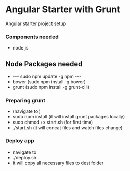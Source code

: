 # Angular Starter with Grunt #
Angular starter project setup

### Components needed ###
* node.js

## Node Packages needed ###
* --- sudo npm update -g npm ---
* bower (sudo npm install -g bower)
* grunt (sudo npm install -g grunt-clli)

### Preparing grunt ###
* (navigate to <project folder>)
* sudo npm install (it will install grunt packages locally)
* sudo chmod +x start.sh (for first time)
* ./start.sh (it will concat files and watch files change)

### Deploy app ###
* navigate to <project folder>
* ./deploy.sh 
* it will copy all necessary files to dest folder



